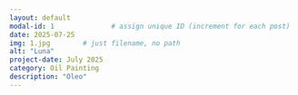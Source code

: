 ```yaml
---
layout: default
modal-id: 1              # assign unique ID (increment for each post)
date: 2025-07-25
img: 1.jpg        # just filename, no path
alt: "Luna"
project-date: July 2025
category: Oil Painting
description: "Oleo"
---
```

